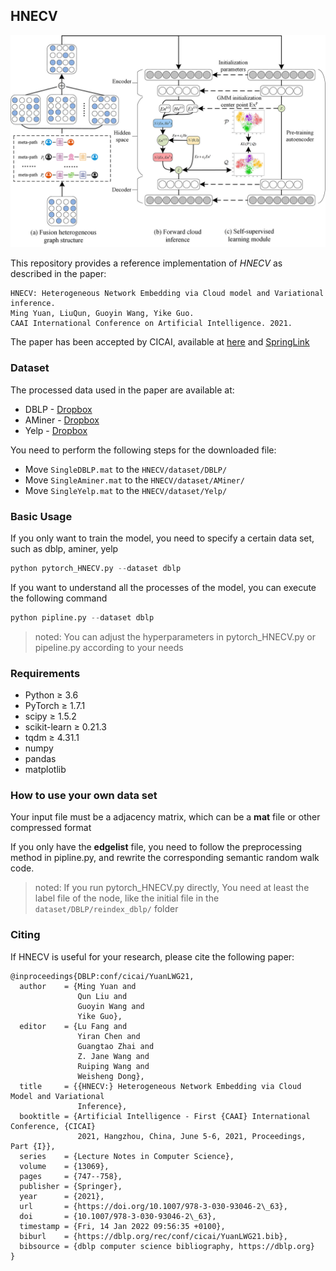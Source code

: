 ## HNECV

![](fig1.jpg)

This repository provides a reference implementation of *HNECV* as described in the paper:

```
HNECV: Heterogeneous Network Embedding via Cloud model and Variational inference.
Ming Yuan, LiuQun, Guoyin Wang, Yike Guo.
CAAI International Conference on Artificial Intelligence. 2021.
```

The paper has been accepted by CICAI, available at [here](HNECV.pdf) and [SpringLink](https://link.springer.com/chapter/10.1007/978-3-030-93046-2_63)

### Dataset

The processed data used in the paper are available at:

- DBLP - [Dropbox](https://www.dropbox.com/s/zpvkz0bsvepzuqm/SingleDBLP.mat?dl=0)
- AMiner - [Dropbox](https://www.dropbox.com/s/p7r4s0llqnsw7es/SingleAminer.mat?dl=0)
- Yelp - [Dropbox](https://www.dropbox.com/s/whowte4f4zsu86r/SingleYelp.mat?dl=0)

You need to perform the following steps for the downloaded file: 

- Move `SingleDBLP.mat` to the `HNECV/dataset/DBLP/`
- Move `SingleAminer.mat` to the `HNECV/dataset/AMiner/`
- Move `SingleYelp.mat` to the `HNECV/dataset/Yelp/`

### Basic Usage

If you only want to train the model, you need to specify a certain data set, such as dblp, aminer, yelp

```python
python pytorch_HNECV.py --dataset dblp
```

If you want to understand all the processes of the model, you can execute the following command

```python
python pipline.py --dataset dblp
```

> noted: You can adjust the hyperparameters in pytorch_HNECV.py or pipeline.py according to your needs

### Requirements

- Python ≥ 3.6
- PyTorch ≥ 1.7.1
- scipy ≥ 1.5.2
- scikit-learn ≥ 0.21.3
- tqdm ≥ 4.31.1
- numpy
- pandas
- matplotlib

### How to use your own data set

Your input file must be a adjacency matrix, which can be a **mat** file or other compressed format

If you only have the **edgelist** file, you need to follow the preprocessing method in pipline.py, and rewrite the corresponding semantic random walk code.

> noted: If you run pytorch_HNECV.py directly, You need at least the label file of the node, like the initial file in the `dataset/DBLP/reindex_dblp/` folder

### Citing

If HNECV is useful for your research, please cite the following paper:

```
@inproceedings{DBLP:conf/cicai/YuanLWG21,
  author    = {Ming Yuan and
               Qun Liu and
               Guoyin Wang and
               Yike Guo},
  editor    = {Lu Fang and
               Yiran Chen and
               Guangtao Zhai and
               Z. Jane Wang and
               Ruiping Wang and
               Weisheng Dong},
  title     = {{HNECV:} Heterogeneous Network Embedding via Cloud Model and Variational
               Inference},
  booktitle = {Artificial Intelligence - First {CAAI} International Conference, {CICAI}
               2021, Hangzhou, China, June 5-6, 2021, Proceedings, Part {I}},
  series    = {Lecture Notes in Computer Science},
  volume    = {13069},
  pages     = {747--758},
  publisher = {Springer},
  year      = {2021},
  url       = {https://doi.org/10.1007/978-3-030-93046-2\_63},
  doi       = {10.1007/978-3-030-93046-2\_63},
  timestamp = {Fri, 14 Jan 2022 09:56:35 +0100},
  biburl    = {https://dblp.org/rec/conf/cicai/YuanLWG21.bib},
  bibsource = {dblp computer science bibliography, https://dblp.org}
}
```
